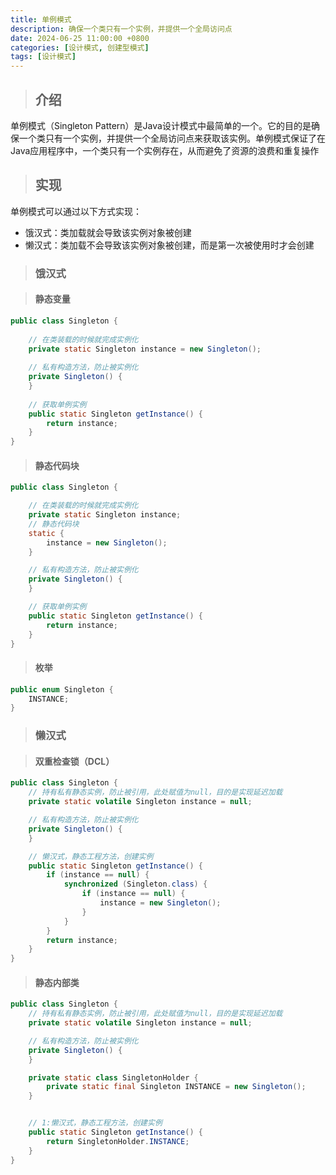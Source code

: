 ```yaml
---
title: 单例模式
description: 确保一个类只有一个实例，并提供一个全局访问点
date: 2024-06-25 11:00:00 +0800
categories: [设计模式, 创建型模式]
tags: [设计模式]
---
```


> ## 介绍

单例模式（Singleton Pattern）是Java设计模式中最简单的一个。它的目的是确保一个类只有一个实例，并提供一个全局访问点来获取该实例。单例模式保证了在Java应用程序中，一个类只有一个实例存在，从而避免了资源的浪费和重复操作

> ## 实现

单例模式可以通过以下方式实现：
- 饿汉式：类加载就会导致该实例对象被创建
- 懒汉式：类加载不会导致该实例对象被创建，而是第一次被使用时才会创建

> ### 饿汉式

> #### 静态变量

```java
public class Singleton {
 
	// 在类装载的时候就完成实例化
	private static Singleton instance = new Singleton();
 
	// 私有构造方法，防止被实例化
	private Singleton() {
	}
 
	// 获取单例实例
    public static Singleton getInstance() {
        return instance;
    }
}
```

> #### 静态代码块

```java
public class Singleton {

    // 在类装载的时候就完成实例化
    private static Singleton instance;
    // 静态代码块
    static {
        instance = new Singleton();
    }

    // 私有构造方法，防止被实例化
    private Singleton() {
    }

    // 获取单例实例
    public static Singleton getInstance() {
        return instance;
    }
}
```

> #### 枚举

```java
public enum Singleton {
    INSTANCE;
}
```

> ### 懒汉式

> #### 双重检查锁（DCL）

```java
public class Singleton {
    // 持有私有静态实例，防止被引用，此处赋值为null，目的是实现延迟加载
    private static volatile Singleton instance = null;

    // 私有构造方法，防止被实例化
    private Singleton() {
    }

    // 懒汉式，静态工程方法，创建实例
    public static Singleton getInstance() {
        if (instance == null) {
            synchronized (Singleton.class) {
                if (instance == null) {
                    instance = new Singleton();
                }
            }
        }
        return instance;
    }
}
```

> #### 静态内部类

```java
public class Singleton {
    // 持有私有静态实例，防止被引用，此处赋值为null，目的是实现延迟加载
    private static volatile Singleton instance = null;

    // 私有构造方法，防止被实例化
    private Singleton() {
    }

    private static class SingletonHolder {
        private static final Singleton INSTANCE = new Singleton();
    }


    // 1:懒汉式，静态工程方法，创建实例
    public static Singleton getInstance() {
        return SingletonHolder.INSTANCE;
    }
}
```
